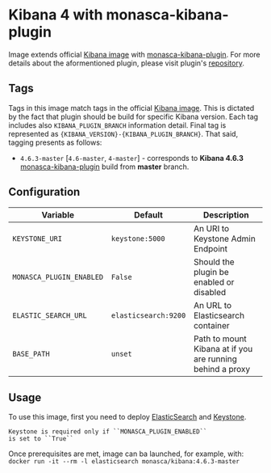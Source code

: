 Kibana 4 with monasca-kibana-plugin
===================================

Image extends official [Kibana image][1] with [monasca-kibana-plugin][2].
For more details about the aformentioned plugin, please visit plugin's
[repository][2].

Tags
----

Tags in this image match tags in the official [Kibana image][1]. 
This is dictated by the fact that plugin should be build for specific
Kibana version. Each tag includes also ``KIBANA_PLUGIN_BRANCH`` information
detail. Final tag is represented as ``{KIBANA_VERSION}-{KIBANA_PLUGIN_BRANCH}``.
That said, tagging presents as follows:

* `4.6.3-master` [`4.6-master`, `4-master`] - corresponds to **Kibana 4.6.3**
  [monasca-kibana-plugin][2] build from **master** branch.

Configuration
-------------

| Variable                       |   Default       | Description                       |
|--------------------------------|-----------------|-----------------------------------|
| `KEYSTONE_URI`                 | `keystone:5000` | An URI to Keystone Admin Endpoint |
| `MONASCA_PLUGIN_ENABLED`       | `False`         | Should the plugin be enabled or disabled |
| `ELASTIC_SEARCH_URL`           | `elasticsearch:9200` | An URL to Elasticsearch container |
| `BASE_PATH`                    | `unset`              | Path to mount Kibana at if you are running behind a proxy |

Usage
-----

To use this image, first you need to deploy [ElasticSearch][3] and [Keystone][4].

    Keystone is required only if ``MONASCA_PLUGIN_ENABLED`` 
    is set to ``True``

Once prerequisites are met, image can ba launched, for example, with:
```docker run -it --rm -l elasticsearch monasca/kibana:4.6.3-master``` 

[1]: https://hub.docker.com/r/library/kibana 
[2]: https://github.com/openstack/monasca-kibana-plugin
[3]: https://hub.docker.com/r/library/elasticsearch
[4]: https://github.com/monasca/monasca-docker/keystone

